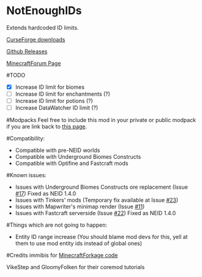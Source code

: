 # NotEnoughIDs

Extends hardcoded ID limits.

[CurseForge downloads](http://minecraft.curseforge.com/mc-mods/235107-notenoughids)

[Github Releases](https://github.com/fewizz/NotEnoughIDs/releases)

[MinecraftForum Page](http://www.minecraftforum.net/forums/mapping-and-modding/minecraft-mods/wip-mods/2467198-notenoughids-maximum-id-range-exceeded-no-more)

#TODO
- [x] Increase ID limit for biomes
- [ ] Increase ID limit for enchantments (?)
- [ ] Increase ID limit for potions (?)
- [ ] Increase DataWatcher ID limit (?)

#Modpacks
Feel free to include this mod in your private or public modpack if you are link back to [this page](http://www.minecraftforum.net/forums/mapping-and-modding/minecraft-mods/wip-mods/2467198-notenoughids-maximum-id-range-exceeded-no-more).

#Compatibility:
- Compatible with pre-NEID worlds
- Compatible with Underground Biomes Constructs
- Compatible with Optifine and Fastcraft mods

#Known issues:
- Issues with Underground Biomes Constructs ore replacement (Issue [#17](https://github.com/fewizz/NotEnoughIDs/issues/17)) Fixed as NEID 1.4.0
- Issues with Tinkers' mods (Temporary fix available at Issue [#23](https://github.com/fewizz/NotEnoughIDs/issues/23))
- Issues with Mapwriter's minimap render (Issue [#11](https://github.com/fewizz/NotEnoughIDs/issues/11))
- Issues with Fastcraft serverside (Issue [#22](https://github.com/fewizz/NotEnoughIDs/issues/22)) Fixed as NEID 1.4.0

#Things which are not going to happen:
- Entity ID range increase (You should blame mod devs for this, yell at them to use mod entity ids instead of global ones)

#Credits
immibis for [MinecraftForkage code](https://github.com/MinecraftForkage/MinecraftForkage)

VikeStep and GloomyFolken for their coremod tutorials

